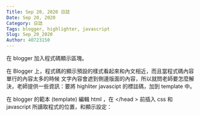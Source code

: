 ```yaml
---
Title: Sep 20, 2020 日誌
Date: Sep 20, 2020
Category: 日誌
Tags: blogger, highlighter, javascript
Slug: Sep_20_2020
Author: 40723150
---
```

在 blogger 加入程式碼顯示區塊。
<!-- PELICAN_END_SUMMARY -->

在 Blogger 上，程式碼的顯示預設的樣式看起來和內文相近，而且當程式碼內容單行的內容太多的時候
文字內容會遮到側邊版面的內容，所以就問老師要怎麼解決，老師提供一些資訊：要將 highliter javascipt 的標註碼，加到 template 中。

在 blogger 的範本 (template) 編輯 html ，在	&lt;/head	&gt; 前插入 css 和 javascript 所讀取程式的位置，和顯示設定：

<pre class="brush: jscript">
<link href='https://mdecourse.gitlab.io/labmdetw/cmsimde/static/syntaxhighlighter/css/shCore.css' rel='stylesheet' type='text/css'/>
<link href='https://mdecourse.gitlab.io/labmdetw/cmsimde/static/syntaxhighlighter/css/shThemeDefault.css' rel='stylesheet' type='text/css'/>

<script src='https://mdecourse.gitlab.io/labmdetw/cmsimde/static/syntaxhighlighter/shCore.js' type='text/javascript'/>
<script src='https://mdecourse.gitlab.io/labmdetw/cmsimde/static/syntaxhighlighter/shBrushJScript.js' type='text/javascript'/>
<script src='https://mdecourse.gitlab.io/labmdetw/cmsimde/static/syntaxhighlighter/shBrushJava.js' type='text/javascript'/>
<script src='https://mdecourse.gitlab.io/labmdetw/cmsimde/static/syntaxhighlighter/shBrushPython.js' type='text/javascript'/>
<script src='https://mdecourse.gitlab.io/labmdetw/cmsimde/static/syntaxhighlighter/shBrushSql.js' type='text/javascript'/>
<script src='https://mdecourse.gitlab.io/labmdetw/cmsimde/static/syntaxhighlighter/shBrushXml.js' type='text/javascript'/>
<script src='https://mdecourse.gitlab.io/labmdetw/cmsimde/static/syntaxhighlighter/shBrushPhp.js' type='text/javascript'/>
<script src='https://mdecourse.gitlab.io/labmdetw/cmsimde/static/syntaxhighlighter/shBrushCpp.js' type='text/javascript'/>
<script src='https://mdecourse.gitlab.io/labmdetw/cmsimde/static/syntaxhighlighter/shBrushCss.js' type='text/javascript'/>
<script src='https://mdecourse.gitlab.io/labmdetw/cmsimde/static/syntaxhighlighter/shBrushCSharp.js' type='text/javascript'/>
<script src='//mdecourse.gitlab.io/labmdetw/cmsimde/static/syntaxhighlighter/shBrushBash.js' type='text/javascript'/>
<script src='//mdecourse.gitlab.io/labmdetw/cmsimde/static/syntaxhighlighter/shBrushLua.js' type='text/javascript'/>
 
<script language='javascript' type='text/javascript'>
  SyntaxHighlighter.all()
  SyntaxHighlighter.defaults[&#39;toolbar&#39;] = false;
</script>
</pre>

